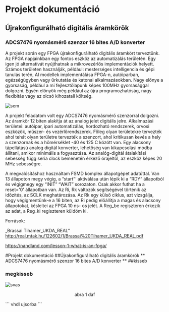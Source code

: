 # Projekt dokumentáció
## Újrakonfigurálható digitális áramkörök
### ADCS7476 nyomásmérő szenzor 16 bites A/D konverter

A projekt során egy FPGA újrakonfigurálható digitális áramkört terveztünk. Az FPGA napjainkban egy fontos eszköz az automatizálás területén. Egy igen jó alternatívát nyújthatnak a mikrovezérlős implementációk helyett. Számos területen használják, például: mesterséges intelligencia és gépi tanulás terén, AI modellek implementálása FPGA-n, autóiparban, egézségügyben vagy űrkutatás és katonai alkalmazásokban. Nagy előnye a gyorsaság, például a mi fejlesztőlapunk képes 100MHz gyorsasággal dolgozni. Egyén előnyök még például az újra programozhatóság, nagy flexibitás vagy az olcsó kihozatali költség. 

![sem](image/2)
   
 A projekt feladatom volt egy ADCS7476 nyomásmérő szenzorral dolgozni. Az áramkör 12 biten alakítja át az analóg jelet digitális jelre. Alkalmazási területei: autóipar, ipari automatizálás, hordozható rendszerek, orvosi eszközök, műszer- és vezérlőrendszerek. Főleg olyan területekre tervezték ahol tehát olyan területre tervezték a szenzort, ahol kritikusan kevés a hely a szenzornak és a hőmérséklet -40 és 125 C között van. Egy alacsony tápellátású analog digitál konverter, lehetőség van kikapcsolási módba állítani, amikor minimális a fogyasztása. Az analóg-digitál átalakítási sebesség függ seria clock bemenetén érkező órajeltől, az eszköz képes 20 MHz sebességre. 

  A megvalósításhoz használtam FSMD komplex állapotgépet adatúttal. Van 13 állapoton megy végig, a “start”’ aktiválása után lépik ki a “RDY” állapotból és végigmegy egy “INIT” “WAIT” sorozaton. Csak akkor futhat ha a reset='0' állapotban van. Az Ri, Rk változók segítségével történik az időzítés, az SCLK meghatározása. Az Rk egy külső ciklus, azt vizsgálja, hogy végigmentünk-e a 16 biten, az Ri pedig előállítja a magas és alacsony állapotokat, késleltei az FPGA 10 ns- os jelét.
  A Reg_be regiszteren érkezik az adat, a Reg_ki regiszteren küldöm ki. 


Források:

„Brassai Tihamer_UKDA_REAL”
http://real.mtak.hu/122602/1/Brassai%20Tihamer_UKDA_REAL.pdf

https://nandland.com/lesson-1-what-is-an-fpga/


#Projekt dokumentáció
##Újrakonfigurálható digitális áramkörök
** ADCS7476 nyomásmérő szenzor 16 bites A/D konverter **
##kisseb
### megkisseb
![svas](eleres)
<p align= "center"> abra 1 daf </p>
``` vhdl
ujsorba
```


  
